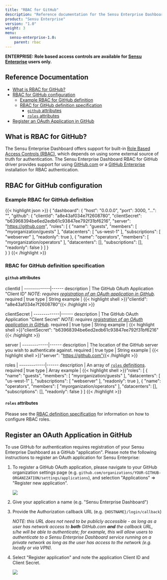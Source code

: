 ```yaml
---
title: "RBAC for GitHub"
description: "Reference documentation for the Sensu Enterprise Dashboard Role Based Access Controls (RBAC) for GitHub"
product: "Sensu Enterprise"
version: "1.0"
weight: 3
menu:
  sensu-enterprise-1.0:
    parent: rbac
---
```

**ENTERPRISE: Role based access controls are available for [Sensu Enterprise][6] users only.**

## Reference Documentation

- [What is RBAC for GitHub?](#what-is-rbac-for-github)
- [RBAC for GitHub configuration](#rbac-for-github-configuration)
  - [Example RBAC for GitHub definition](#example-rbac-for-github-definition)
  - [RBAC for GitHub definition specification](#rbac-for-github-definition-specification)
    - [`github` attributes](#github-attributes)
    - [`roles` attributes](#roles-attributes)
- [Register an OAuth Application in GitHub](#register-an-oauth-application-in-github)

## What is RBAC for GitHub?

The Sensu Enterprise Dashboard offers support for built-in [Role Based Access
Controls (RBAC)][0], which depends on using some external source of truth for
authentication. The Sensu Enterprise Dashboard RBAC for GitHub driver provides
support for using [GitHub.com][1] or a [GitHub Enterprise][2] installation for
RBAC authentication.

## RBAC for GitHub configuration

### Example RBAC for GitHub definition

{{< highlight json >}}
{
  "dashboard": {
    "host": "0.0.0.0",
    "port": 3000,
    "...": "",
    "github": {
      "clientId": "a8e43af034e7f2608780",
      "clientSecret": "b63968394be6ed2edb61c93847ee792f31bf6216",
      "server": "https://github.com",
      "roles": [
        {
          "name": "guests",
          "members": [
            "myorganization/guests"
          ],
          "datacenters": [
            "us-west-1"
          ],
          "subscriptions": [
            "webserver"
          ],
          "readonly": true
        },
        {
          "name": "operators",
          "members": [
            "myorganization/operators"
          ],
          "datacenters": [],
          "subscriptions": [],
          "readonly": false
        }
      ]
    }    
  }
}
{{< /highlight >}}

### RBAC for GitHub definition specification

#### `github` attributes

clientId     | 
-------------|------
description  | The GitHub OAuth Application "Client ID" _NOTE: requires [registration of an OAuth application in GitHub][3]._
required     | true
type         | String
example      | {{< highlight shell >}}"clientId": "a8e43af034e7f2608780"{{< /highlight >}}

clientSecret | 
-------------|------
description  | The GitHub OAuth Application "Client Secret" _NOTE: requires [registration of an OAuth application in GitHub][3]._
required     | true
type         | String
example      | {{< highlight shell >}}"clientSecret": "b63968394be6ed2edb61c93847ee792f31bf6216"{{< /highlight >}}

server       | 
-------------|------
description  | The location of the GitHub server you wish to authenticate against.
required     | true
type         | String
example      | {{< highlight shell >}}"server": "https://github.com"{{< /highlight >}}

roles        | 
-------------|------
description  | An array of [`roles` definitions][4].
required     | true
type         | Array
example      | {{< highlight shell >}}"roles": [
  {
    "name": "guests",
    "members": [
      "myorganization/guests"
    ],
    "datacenters": [
      "us-west-1"
    ],
    "subscriptions": [
      "webserver"
    ],
    "readonly": true
  },
  {
    "name": "operators",
    "members": [
      "myorganization/operators"
    ],
    "datacenters": [],
    "subscriptions": [],
    "readonly": false
  }
]
{{< /highlight >}}

#### `roles` attributes

Please see the [RBAC definition specification][5] for information on how to
configure RBAC roles.

## Register an OAuth Application in GitHub

To use GitHub for authentication requires registration of your Sensu Enterprise
Dashboard as a GitHub "application". Please note the following instructions to
register an OAuth application for Sensu Enterprise:

1. To register a GitHub OAuth application, please navigate to your GitHub
   organization settings page (e.g.
   `github.com/organizations/YOUR-GITHUB-ORGANIZATION/settings/applications`),
   and selection "Applications" => "Register new application".

   ![](/images/enterprise-dashboard-github-app.png)

2. Give your application a name (e.g. "Sensu Enterprise Dashboard")

3. Provide the Authorization callback URL (e.g. `{HOSTNAME}/login/callback`)

   _NOTE: this URL does not need to be publicly accessible - as long as a user
   has network access to **both** GitHub.com **and** the callback URL, s/he will
   be able to authenticate; for example, this will allow users to authenticate
   to a Sensu Enterprise Dashboard service running on a private network as long
   as the user has access to the network (e.g. locally or via VPN)._

4. Select "Register application" and note the application Client ID and Client
   Secret.

   ![](/images/enterprise-dashboard-github-secret.png)


[?]:  #
[0]:  ../overview
[1]:  https://github.com
[2]:  https://enterprise.github.com/home
[3]:  #register-an-oauth-application-in-github
[4]:  #roles-attributes
[5]:  ../overview#roles-attributes
[6]:  /sensu-enterprise
